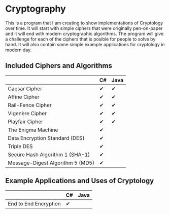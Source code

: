 # Cryptography
This is a program that I am creating to show implementations of Cryptology over time. It will start with simple ciphers that were originally pen-on-paper and it will end with modern cryptographic algorithms. The program will give a challenge for each of the ciphers that is posible for people to solve by hand. It will also contain some simple example applications for cryptology in modern day.

## Included Ciphers and Algorithms

|                                      | C# | Java |     
| ------------------------------------ | -- | --- |
|Caesar Cipher                         | ✔ |  ✔  |
|Affine Cipher                         | ✔ |  ✔  |
|Rail-Fence Cipher                     | ✔ |  ✔  |
|Vigenère Cipher                       | ✔ |  ✔  |
|Playfair Cipher                       | ✔ |  ✔  |
|The Enigma Machine                    | ✔ |
|Data Encryption Standard (DES)        | ✔ |
|Triple DES                            | ✔ |
|Secure Hash Algorithm 1 (SHA-1)       | ✔ |
|Message-Digest Algorithm 5 (MD5)      | ✔ |

## Example Applications and Uses of Cryptology
|                                      | C# | Java |     
| ------------------------------------ | -- | ---- |
|End to End Encryption                 | ✔ |
